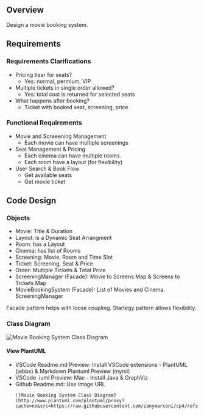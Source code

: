 ## Overview
Design a movie booking system.

## Requirements
### Requirements Clarifications
 - Pricing tiear for seats?
   - Yes: normal, permium, VIP
 - Multiple tickets in single order allowed?
   - Yes: total cost is returned for selected seats
 - What happens after booking?
   - Ticket with booked seat, screening, price

### Functional Requirements
 - Movie and Screeening Management
   - Each movie can have multiple screenings
 - Seat Management & Pricing
   - Each cinema can have multiple rooms.
   - Each room have a layout (for flexibility)
 - User Search & Book Flow
   - Get available seats
   - Get movie ticket

## Code Design
### Objects
 - Movie: Title & Duration
 - Layout: is a Dynamic Seat Arrangment
 - Room: has a Layout
 - Cinema: has list of Rooms
 - Screening: Movie, Room and Time Slot
 - Ticket: Screening, Seat & Price
 - Order: Multiple Tickets & Total Price
 - ScreeningManager (Facade): Movie to Screens Map & Screens to Tickets Map
 - MovieBookingSystem (Facade): List of Movies and Cinema. ScreeningManager

 Facade pattern helps with loose coupling. Startegy pattern allows flexibility.

### Class Diagram

![Movie Booking System Class Diagram](http://www.plantuml.com/plantuml/proxy?cache=no&src=https://raw.githubusercontent.com/zanymarconi/cp4/refs/heads/main/dllgbb/moviebook/mbclassdiag.iuml)

#### View PlantUML
 - VSCode Readme.md Preview: Install VSCode extensions - PlantUML (jebbs) & Markdown Plantuml Preview (myml)
 - VSCode .iuml Preview: Mac - Install Java & GraphViz
 - Github Readme.md: Use image URL 
   ```
   ![Movie Booking System Class Diagram](http://www.plantuml.com/plantuml/proxy?cache=no&src=https://raw.githubusercontent.com/zanymarconi/cp4/refs/heads/main/dllgbb/moviebook/mbclassdiag.iuml)
   ```